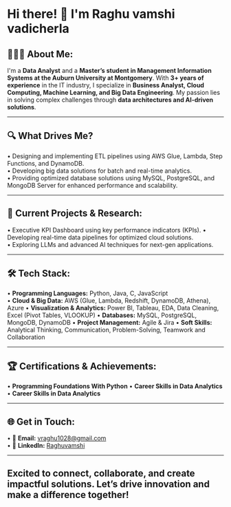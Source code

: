 # Hi there! 👋 I'm Raghu vamshi vadicherla  

## 👩🏻‍💻 About Me: 

I'm a **Data Analyst** and a **Master’s student in Management Information Systems at the Auburn University at Montgomery**.  With **3+ years of experience** in the IT industry, I specialize in **Business Analyst, Cloud Computing, Machine Learning, and Big Data Engineering**. My passion lies in solving complex challenges through **data architectures and AI-driven solutions**.  

---

## 🔍 What Drives Me?  
• Designing and implementing ETL pipelines using AWS Glue, Lambda, Step Functions, and DynamoDB.  
• Developing big data solutions for batch and real-time analytics.    
• Providing optimized database solutions using MySQL, PostgreSQL, and MongoDB Server for enhanced performance and scalability. 

---

## 📌 Current Projects & Research:
• Executive KPI Dashboard using key performance indicators (KPIs).
• Developing real-time data pipelines for optimized cloud solutions.  
• Exploring LLMs and advanced AI techniques for next-gen applications.   

---

## 🛠️ Tech Stack:  
• **Programming Languages:** Python, Java, C, JavaScript  
• **Cloud & Big Data:** AWS (Glue, Lambda, Redshift, DynamoDB, Athena), Azure
• **Visualization & Analytics:** Power BI, Tableau, EDA, Data Cleaning, Excel (Pivot Tables, VLOOKUP)
• **Databases:** MySQL, PostgreSQL, MongoDB, DynamoDB
• **Project Management:** Agile & Jira
• **Soft Skills:** Analytical Thinking, Communication, Problem-Solving, Teamwork and Collaboration  

---

## 🏆 Certifications & Achievements:  
• **Programming Foundations With Python** 
• **Career Skills in Data Analytics**  
• **Career Skills in Data Analytics** 

---


## 🌐 Get in Touch:  
• 📩 **Email:** [vraghu1028@gmail.com](mailto:vraghu1028@gmail.com)  
• 🔗 **LinkedIn:** [Raghuvamshi](https://www.linkedin.com/in/raghuvamshivadicherla/)  

---

## Excited to connect, collaborate, and create impactful solutions. Let’s drive innovation and make a difference together! 

